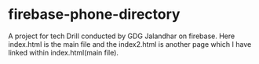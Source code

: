 # firebase-phone-directory
A project for tech Drill conducted by GDG Jalandhar on firebase. 
Here index.html is the main file and the index2.html is another page which I have linked within index.html(main file).  
